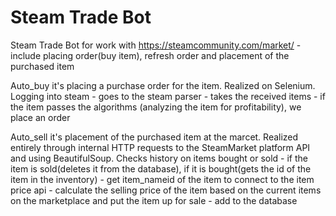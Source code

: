 # Steam Trade Bot

Steam Trade Bot for work with https://steamcommunity.com/market/ - include placing order(buy item), refresh order and placement of the purchased item

Auto_buy it's placing a purchase order for the item. Realized on Selenium. Logging into steam - goes to the steam parser - takes the received items - if the item passes the algorithms (analyzing the item for profitability), we place an order

Auto_sell it's placement of the purchased item at the marcet.  Realized entirely through internal HTTP requests to the SteamMarket platform API and using BeautifulSoup. Checks history on items bought or sold - if the item is sold(deletes it from the database), if it is bought(gets the id of the item in the inventory) - get item_nameid of the item to connect to the item price api - calculate the selling price of the item based on the current items on the marketplace and put the item up for sale - add to the database
